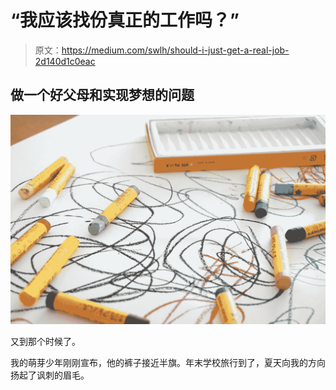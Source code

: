 # “我应该找份真正的工作吗？”

> 原文：<https://medium.com/swlh/should-i-just-get-a-real-job-2d140d1c0eac>

## 做一个好父母和实现梦想的问题

![](img/8e9c2bc757a9dc82d6fb4d55acea870c.png)

又到那个时候了。

我的萌芽少年刚刚宣布，他的裤子接近半旗。年末学校旅行到了，夏天向我的方向扬起了讽刺的眉毛。